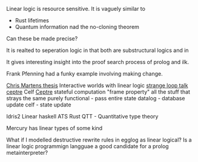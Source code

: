


Linear logic is resource sensitive. It is vaguely similar to
- Rust lifetimes
- Quantum information nad the no-cloning theorem

Can these be made precise?

It is realted to seperation logic in that both are substructural logics and in 

It gives interesting insight into the proof search process of prolog and ilk.

Frank Pfenning had a funky example involving making change.


[Chris Martens thesis](http://www.cs.cmu.edu/~cmartens/thesis/) Interactive worlds with linear logic
[strange loop talk](https://www.youtube.com/watch?v=rICThUCtJ0k&ab_channel=StrangeLoopConference)
[ceptre](https://www.youtube.com/watch?v=bFeJZRdhKcI&ab_channel=StrangeLoopConference)
Celf
[Ceptre](https://github.com/chrisamaphone/interactive-lp) 
stateful computation "frame property" all the stuff that strays the same
purely functional - pass entire state
datalog - database update
celf - state update




Idris2
Linear haskell
ATS
Rust
QTT - Quantitative type theory


Mercury has linear types of some kind


What if I modelled destructive rewrite rules in egglog as linear logical?
Is a linear logic programmign langguae a good candidate for a prolog metainterpreter?